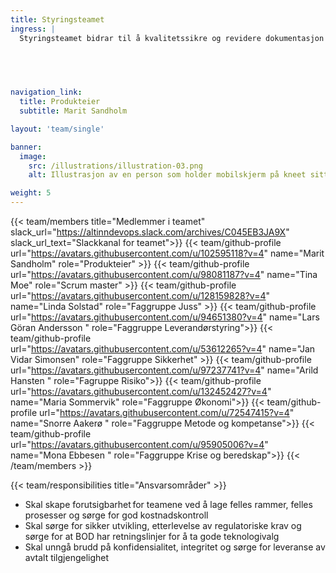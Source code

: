 ```yaml
---
title: Styringsteamet
ingress: |
  Styringsteamet bidrar til å kvalitetssikre og revidere dokumentasjon og prosesser for å sørge for at vi har grunnlag for å drifte løsningene våre på en sikker og stabil måte.

 
 


navigation_link:
  title: Produkteier
  subtitle: Marit Sandholm

layout: 'team/single'

banner:
  image:
    src: /illustrations/illustration-03.png
    alt: Illustrasjon av en person som holder mobilskjerm på kneet sitt

weight: 5
---
```


{{< team/members title="Medlemmer i teamet" slack_url="https://altinndevops.slack.com/archives/C045EB3JA9X" slack_url_text="Slackkanal for teamet">}}
{{< team/github-profile url="https://avatars.githubusercontent.com/u/102595118?v=4" name="Marit Sandholm" role="Produkteier" >}}
{{< team/github-profile url="https://avatars.githubusercontent.com/u/98081187?v=4" name="Tina Moe" role="Scrum master" >}}
{{< team/github-profile url="https://avatars.githubusercontent.com/u/128159828?v=4" name="Linda Solstad" role="Faggruppe Juss" >}}
{{< team/github-profile url="https://avatars.githubusercontent.com/u/94651380?v=4" name="Lars Göran Andersson " role="Faggruppe Leverandørstyring">}}
{{< team/github-profile url="https://avatars.githubusercontent.com/u/53612265?v=4" name="Jan Vidar Simonsen" role="Faggruppe Sikkerhet" >}}
{{< team/github-profile url="https://avatars.githubusercontent.com/u/97237741?v=4" name="Arild Hansten " role="Fagruppe Risiko">}}
{{< team/github-profile url="https://avatars.githubusercontent.com/u/132452427?v=4" name="Maria Sommervik" role="Faggruppe Økonomi">}}
{{< team/github-profile url="https://avatars.githubusercontent.com/u/72547415?v=4" name="Snorre Aakerø " role="Faggruppe Metode og kompetanse">}}
{{< team/github-profile url="https://avatars.githubusercontent.com/u/95905006?v=4" name="Mona Ebbesen  " role="Faggruppe Krise og beredskap">}}
{{< /team/members >}}

{{< team/responsibilities title="Ansvarsområder" >}}

- Skal skape forutsigbarhet for teamene ved å lage felles rammer, felles prosesser og sørge for god kostnadskontroll
- Skal sørge for sikker utvikling, etterlevelse av regulatoriske krav og sørge for at BOD har retningslinjer for å ta gode teknologivalg  
- Skal unngå brudd på konfidensialitet, integritet og sørge for leveranse av avtalt tilgjengelighet

  

